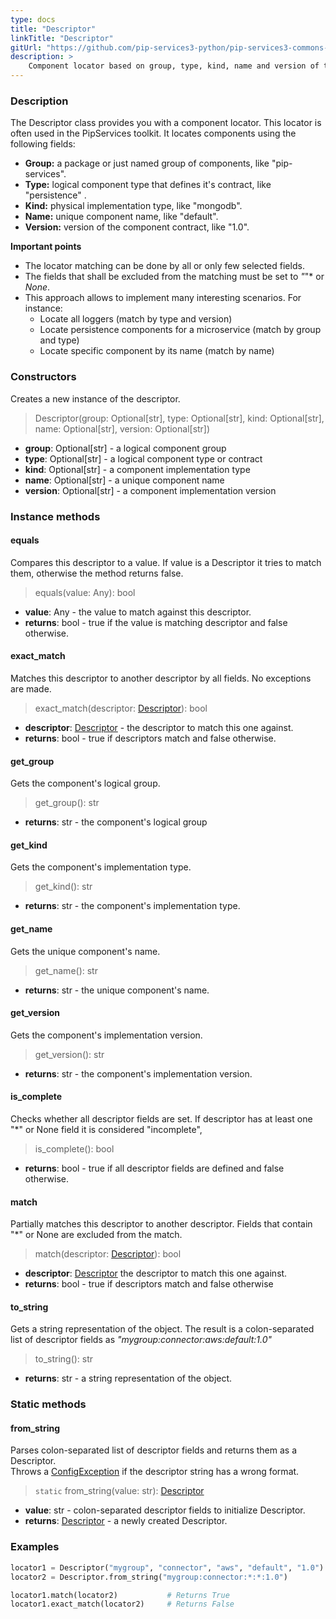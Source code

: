 ```yaml
---
type: docs
title: "Descriptor"
linkTitle: "Descriptor"
gitUrl: "https://github.com/pip-services3-python/pip-services3-commons-python"
description: >
    Component locator based on group, type, kind, name and version of the component.
---
```


### Description
The Descriptor class provides you with a component locator. This locator is often used in the PipServices toolkit. It locates components using the following fields:

- **Group:** a package or just named group of components, like "pip-services". 
- **Type:** logical component type that defines it's contract, like "persistence" .
- **Kind:** physical implementation type, like "mongodb".  
- **Name:** unique component name, like "default".  
- **Version:** version of the component contract, like "1.0".  

**Important points**

- The locator matching can be done by all or only few selected fields. 
- The fields that shall be excluded from the matching must be set to *"*"* or *None*.
- This approach allows to implement many interesting scenarios. For instance:
    - Locate all loggers (match by type and version)  
    - Locate persistence components for a microservice (match by group and type)  
    - Locate specific component by its name (match by name) 

### Constructors
Creates a new instance of the descriptor.

> Descriptor(group: Optional[str], type: Optional[str], kind: Optional[str], name: Optional[str], version: Optional[str])

- **group**: Optional[str] - a logical component group
- **type**: Optional[str] - a logical component type or contract
- **kind**: Optional[str] - a component implementation type
- **name**: Optional[str] - a unique component name
- **version**: Optional[str] - a component implementation version


### Instance methods

#### equals
Compares this descriptor to a value.
If value is a Descriptor it tries to match them,
otherwise the method returns false.

> equals(value: Any): bool

- **value**: Any - the value to match against this descriptor.
- **returns**: bool - true if the value is matching descriptor and false otherwise.

#### exact_match
Matches this descriptor to another descriptor by all fields.
No exceptions are made.

> exact_match(descriptor: [Descriptor]()): bool

- **descriptor**: [Descriptor]() - the descriptor to match this one against.
- **returns**: bool - true if descriptors match and false otherwise. 


#### get_group
Gets the component's logical group.

> get_group(): str

- **returns**: str - the component's logical group

#### get_kind
Gets the component's implementation type.

> get_kind(): str

- **returns**: str - the component's implementation type.
    

#### get_name
Gets the unique component's name.

> get_name(): str

- **returns**: str - the unique component's name.

#### get_version
Gets the component's implementation version.

> get_version(): str

- **returns**: str - the component's implementation version.

#### is_complete
Checks whether all descriptor fields are set.
If descriptor has at least one "*" or None field it is considered "incomplete",

> is_complete(): bool

- **returns**: bool - true if all descriptor fields are defined and false otherwise.

#### match
Partially matches this descriptor to another descriptor.
Fields that contain "*" or None are excluded from the match.

> match(descriptor: [Descriptor]()): bool

- **descriptor**: [Descriptor]() the descriptor to match this one against.
- **returns**: bool - true if descriptors match and false otherwise 

#### to_string
Gets a string representation of the object.
The result is a colon-separated list of descriptor fields as
*"mygroup:connector:aws:default:1.0"*

> to_string(): str

- **returns**: str - a string representation of the object.

### Static methods

#### from_string
Parses colon-separated list of descriptor fields and returns them as a Descriptor.  
Throws a [ConfigException](../../errors/config_exception) if the descriptor string has a wrong format.

> `static` from_string(value: str): [Descriptor]()

- **value**: str - colon-separated descriptor fields to initialize Descriptor.
- **returns**: [Descriptor]() - a newly created Descriptor.

### Examples

```python
locator1 = Descriptor("mygroup", "connector", "aws", "default", "1.0")
locator2 = Descriptor.from_string("mygroup:connector:*:*:1.0")

locator1.match(locator2)           # Returns True
locator1.exact_match(locator2)     # Returns False
```
